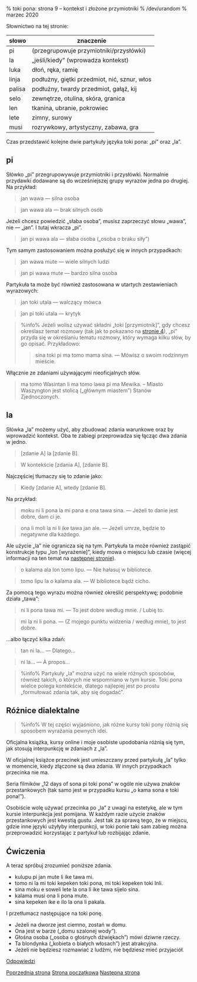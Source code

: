 % toki pona: strona 9 – kontekst i złożone przymiotniki
% /dev/urandom
% marzec 2020

Słownictwo na tej stronie:

| słowo | znaczenie |
|----|----|
| pi | (przegrupowuje przymiotniki/przysłówki) |
| la | „jeśli/kiedy” (wprowadza kontekst) |
| luka | dłoń, ręka, ramię |
| linja | podłużny, giętki przedmiot, nić, sznur, włos |
| palisa | podłużny, twardy przedmiot, gałąź, kij |
| selo | zewnętrze, otulina, skóra, granica |
| len | tkanina, ubranie, pokrowiec |
| lete | zimny, surowy |
| musi | rozrywkowy, artystyczny, zabawa, gra |

Czas przedstawić kolejne dwie partykuły języka toki pona: „pi” oraz „la”.

## pi

Słówko „pi” przegrupowywuje przymiotniki i przysłówki. Normalnie przydawki
dodawane są do wcześniejszej grupy wyrazów jedna po drugiej. Na przykład:

> jan wawa — silna osoba

> jan wawa ala — brak silnych osób

Jeżeli chcesz powiedzić „słaba osoba”, musisz zaprzeczyć słowu „wawa”, nie — „jan”.
I tutaj wkracza „pi”.

> jan pi wawa ala — słaba osoba („osoba o braku siły”)

Tym samym zastosowaniem można posłużyć się w innych przypadkach:

> jan wawa mute — wiele silnych ludzi

> jan pi wawa mute — bardzo silna osoba

Partykuła ta może być również zastosowana w utartych zestawieniach wyrazowych:

> jan toki utala — walczący mówca

> jan pi toki utala — krytyk

> %info%
> Jeżeli wolisz używać składni „toki [przymiotnik]”, gdy chcesz określasz temat rozmowy
> (tak jak to pokazano na [stronie 4](pl_4.html)), „pi” przyda się w określaniu tematu
> rozmowy, który wymaga kilku słów, by go opisać. Przykładowo:
>
> > sina toki pi ma tomo mama sina. — Mówisz o swoim rodzinnym mieście.
>

Włącznie ze zdaniami używającymi nieoficjalnych słów.

> ma tomo Wasintan li ma tomo lawa pi ma Mewika. – Miasto Waszyngton jest stolicą
> („głównym miastem”) Stanów Zjednoczonych.

## la

Słówka „la” możemy użyć, aby zbudować zdania warunkowe oraz by wprowadzić kontekst. Oba te zabiegi przeprowadza się łącząc dwa zdania w jedno.

> [zdanie A] la [zdanie B].

> W kontekście [zdania A], [zdanie B].

Najczęściej tłumaczy się to zdanie jako:

> Kiedy [zdanie A], wtedy [zdanie B].

Na przykład:

> moku ni li pona la mi pana e ona tawa sina. — Jeżeli to danie jest dobre,
> dam ci je.

> ona li moli la ni li ike tawa jan ale. — Jeżeli umrze, będzie to negatywne
> dla każdego.

Ale użycie „la” nie ogranicza się na tym. Partykuła ta może również zastąpić
konstrukcje typu „lon [wyrażenie]”, kiedy mowa o miejscu lub czasie (więcej
informacji na ten temat na [następnej stronie](pl_10.html)).

> o kalama ala lon tomo lipu. — Nie hałasuj w bibliotece.

> tomo lipu la o kalama ala. — W bibliotece bądź cicho.

Za pomocą tego wyrazu można również określić perspektywę; podobnie działa
„tawa”:

> ni li pona tawa mi. — To jest dobre według mnie. / Lubię to.

> mi la ni li pona. — (Z mojego punktu widzenia / według mnie), to jest dobre.

...albo łączyć kilka zdań:

> tan ni la... — Dlatego...

> ni la... — À propos...

> %info%
> Partykuły „la” można użyć na wiele różnych sposobów, również takich, o których
> nie wspomniano w tym kursie. Toki pona wielce polega kontekście, dlatego
> najlepiej jest po prostu „formułować zdania tak, aby się dogadać”.

## Różnice dialektalne

> %info%
> W tej części wyjaśniono, jak różne kursy toki pony różnią się
> sposobem wyrażania pewnych idei.

Oficjalna książka, kursy online i moje osobiste upodobania różnią się tym,
jak stosują interpunkcję w zdaniach z „la”.

W oficjalnej książce przecinek jest umieszczany przed partykułą „la” tylko
w momencie, kiedy złączone są dwa zdania. W innych przypadkach przecinka nie ma.

Seria filmików „12 days of sona pi toki pona” w ogóle nie używa znaków przestankowych
(tak samo jest w przypadku kursu „o kama sona e toki pona!”).

Osobiście wolę używać przecinka po „la” z uwagi na estetykę, ale w tym kursie
interpunkcja jest pomijana. W każdym razie użycie znaków przestankowych
jest kwestią gustu. Jest tak za sprawą tego, że w miejscu, gdzie inne języki
użyłyby interpunkcji, w toki ponie taki sam zabieg można przeprowadzić korzystając
z partykuł lub rozbijając zdanie.

## Ćwiczenia

A teraz spróbuj zrozumieć poniższe zdania.

* kulupu pi jan mute li ike tawa mi. 
* tomo ni la mi toki kepeken toki pona, mi toki kepeken toki Inli.
* sina moku e soweli lete la ona li ike tawa sijelo sina.
* kalama musi ona li pona mute.
* sina kepeken ike e ilo la ona li pakala.

I przetłumacz następujące na toki ponę.

* Jeżeli na dworze jest ciemno, zostań w domu.
* Ona jest w barze („domu szalonej wody”).
* Głośna osoba („osoba o głośnych dźwiękach”) mówi dziwne rzeczy.
* Ta blondynka („kobieta o białych włosach”) jest atrakcyjna.
* Jeżeli nie będziesz rozmawiać z ludźmi, nie będziesz mieć przyjaciół.

[Odpowiedzi](pl_answers.html#p9)

[Poprzednia strona](pl_8.html) [Strona początkowa](pl_index.html) [Następna strona](pl_10.html)
